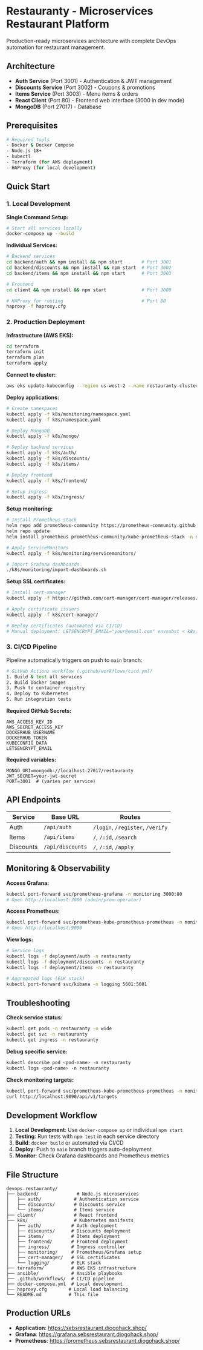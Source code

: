# Restauranty - Microservices Restaurant Platform

Production-ready microservices architecture with complete DevOps automation for restaurant management.

## Architecture

- **Auth Service** (Port 3001) - Authentication & JWT management
- **Discounts Service** (Port 3002) - Coupons & promotions  
- **Items Service** (Port 3003) - Menu items & orders
- **React Client** (Port 80) - Frontend web interface (3000 in dev mode)
- **MongoDB** (Port 27017) - Database

## Prerequisites

```bash
# Required tools
- Docker & Docker Compose
- Node.js 18+
- kubectl
- Terraform (for AWS deployment)
- HAProxy (for local development)
```

## Quick Start

### 1. Local Development

**Single Command Setup:**
```bash
# Start all services locally
docker-compose up --build
```

**Individual Services:**
```bash
# Backend services
cd backend/auth && npm install && npm start       # Port 3001
cd backend/discounts && npm install && npm start  # Port 3002  
cd backend/items && npm install && npm start      # Port 3003

# Frontend
cd client && npm install && npm start             # Port 3000

# HAProxy for routing                             # Port 80
haproxy -f haproxy.cfg
```

### 2. Production Deployment

**Infrastructure (AWS EKS):**
```bash
cd terraform
terraform init
terraform plan
terraform apply
```

**Connect to cluster:**
```bash
aws eks update-kubeconfig --region us-west-2 --name restauranty-cluster
```

**Deploy applications:**
```bash
# Create namespaces
kubectl apply -f k8s/monitoring/namespace.yaml
kubectl apply -f k8s/namespace.yaml

# Deploy MongoDB
kubectl apply -f k8s/mongo/

# Deploy backend services
kubectl apply -f k8s/auth/
kubectl apply -f k8s/discounts/
kubectl apply -f k8s/items/

# Deploy frontend
kubectl apply -f k8s/frontend/

# Setup ingress
kubectl apply -f k8s/ingress/
```

**Setup monitoring:**
```bash
# Install Prometheus stack
helm repo add prometheus-community https://prometheus-community.github.io/helm-charts
helm repo update
helm install prometheus prometheus-community/kube-prometheus-stack -n monitoring

# Apply ServiceMonitors
kubectl apply -f k8s/monitoring/servicemonitors/

# Import Grafana dashboards
./k8s/monitoring/import-dashboards.sh
```

**Setup SSL certificates:**
```bash
# Install cert-manager
kubectl apply -f https://github.com/cert-manager/cert-manager/releases/download/v1.12.0/cert-manager.yaml

# Apply certificate issuers
kubectl apply -f k8s/cert-manager/

# Deploy certificates (automated via CI/CD)
# Manual deployment: LETSENCRYPT_EMAIL="your@email.com" envsubst < k8s/cert-manager/letsencrypt-prod.yaml | kubectl apply -f -
```

### 3. CI/CD Pipeline

Pipeline automatically triggers on push to `main` branch:

```bash
# GitHub Actions workflow (.github/workflows/cicd.yml)
1. Build & test all services
2. Build Docker images  
3. Push to container registry
4. Deploy to Kubernetes
5. Run integration tests
```

**Required GitHub Secrets:**
```
AWS_ACCESS_KEY_ID
AWS_SECRET_ACCESS_KEY  
DOCKERHUB_USERNAME
DOCKERHUB_TOKEN
KUBECONFIG_DATA
LETSENCRYPT_EMAIL
```


**Required variables:**
```
MONGO_URI=mongodb://localhost:27017/restauranty
JWT_SECRET=your-jwt-secret
PORT=3001  # (varies per service)
```

## API Endpoints

| Service | Base URL | Routes |
|---------|----------|--------|
| Auth | `/api/auth` | `/login`, `/register`, `/verify` |
| Items | `/api/items` | `/`, `/:id`, `/search` |
| Discounts | `/api/discounts` | `/`, `/:id`, `/apply` |

## Monitoring & Observability

**Access Grafana:**
```bash
kubectl port-forward svc/prometheus-grafana -n monitoring 3000:80
# Open http://localhost:3000 (admin/prom-operator)
```

**Access Prometheus:**
```bash
kubectl port-forward svc/prometheus-kube-prometheus-prometheus -n monitoring 9090:9090
# Open http://localhost:9090
```

**View logs:**
```bash
# Service logs
kubectl logs -f deployment/auth -n restauranty
kubectl logs -f deployment/discounts -n restauranty  
kubectl logs -f deployment/items -n restauranty

# Aggregated logs (ELK stack)
kubectl port-forward svc/kibana -n logging 5601:5601
```

## Troubleshooting

**Check service status:**
```bash
kubectl get pods -n restauranty -o wide
kubectl get svc -n restauranty
kubectl get ingress -n restauranty
```

**Debug specific service:**
```bash
kubectl describe pod <pod-name> -n restauranty
kubectl logs <pod-name> -n restauranty
```

**Check monitoring targets:**
```bash
kubectl port-forward svc/prometheus-kube-prometheus-prometheus -n monitoring 9090:9090
curl http://localhost:9090/api/v1/targets
```

## Development Workflow

1. **Local Development**: Use `docker-compose up` or individual `npm start`
2. **Testing**: Run tests with `npm test` in each service directory
3. **Build**: `docker build` or automated via CI/CD
4. **Deploy**: Push to `main` branch triggers auto-deployment
5. **Monitor**: Check Grafana dashboards and Prometheus metrics

## File Structure

```
devops.restauranty/
├── backend/              # Node.js microservices
│   ├── auth/            # Authentication service
│   ├── discounts/       # Discounts service  
│   └── items/           # Items service
├── client/              # React frontend
├── k8s/                 # Kubernetes manifests
│   ├── auth/           # Auth deployment
│   ├── discounts/      # Discounts deployment
│   ├── items/          # Items deployment
│   ├── frontend/       # Frontend deployment
│   ├── ingress/        # Ingress controller
│   ├── monitoring/     # Prometheus/Grafana setup
│   ├── cert-manager/   # SSL certificates
│   └── logging/        # ELK stack
├── terraform/          # AWS EKS infrastructure
├── ansible/            # Ansible playbooks
├── .github/workflows/  # CI/CD pipeline
├── docker-compose.yml  # Local development
├── haproxy.cfg        # Local load balancing
└── README.md          # This file
```


## Production URLs

- **Application**: https://sebsrestaurant.diogohack.shop/
- **Grafana**: https://grafana.sebsrestaurant.diogohack.shop/
- **Prometheus**: https://prometheus.sebsrestaurant.diogohack.shop/
